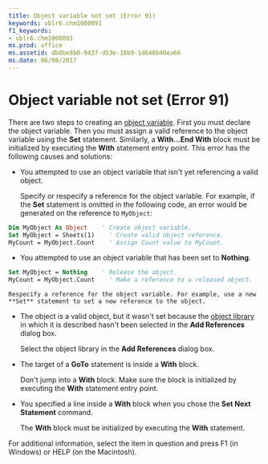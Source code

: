 ```yaml
---
title: Object variable not set (Error 91)
keywords: vblr6.chm1000091
f1_keywords:
- vblr6.chm1000091
ms.prod: office
ms.assetid: db8be8b0-9437-d53e-18b9-1d646b40ea66
ms.date: 06/08/2017
---
```



# Object variable not set (Error 91)

There are two steps to creating an [object variable](vbe-glossary.md). First you must declare the object variable. Then you must assign a valid reference to the object variable using the  **Set** statement. Similarly, a **With...End With** block must be initialized by executing the **With** statement entry point. This error has the following causes and solutions:


- You attempted to use an object variable that isn't yet referencing a valid object.
    
    Specify or respecify a reference for the object variable. For example, if the  **Set** statement is omitted in the following code, an error would be generated on the reference to `MyObject`:
    


```vb
Dim MyObject As Object    ' Create object variable. 
Set MyObject = Sheets(1)    ' Create valid object reference. 
MyCount = MyObject.Count    ' Assign Count value to MyCount. 

  ```

- You attempted to use an object variable that has been set to  **Nothing**.
    
```vb
Set MyObject = Nothing    ' Release the object. 
MyCount = MyObject.Count    ' Make a reference to a released object. 

  ```


    Respecify a reference for the object variable. For example, use a new  **Set** statement to set a new reference to the object.
    
- The object is a valid object, but it wasn't set because the [object library](vbe-glossary.md) in which it is described hasn't been selected in the **Add References** dialog box.
    
    Select the object library in the  **Add References** dialog box.
    
- The target of a  **GoTo** statement is inside a **With** block.
    
    Don't jump into a  **With** block. Make sure the block is initialized by executing the **With** statement entry point.
    
- You specified a line inside a  **With** block when you chose the **Set Next Statement** command.
    
    The  **With** block must be initialized by executing the **With** statement.
    

For additional information, select the item in question and press F1 (in Windows) or HELP (on the Macintosh).


